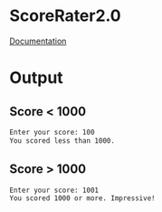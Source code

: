 # ScoreRater2.0

[Documentation](../../../docs/Chapter2/ScoreRater/ScoreRater2.0/)

# Output

## Score < 1000
```txt
Enter your score: 100
You scored less than 1000.
```

## Score > 1000
```txt
Enter your score: 1001
You scored 1000 or more. Impressive!
```